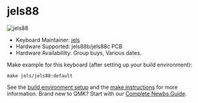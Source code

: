 # jels88

![jels88](https://i.imgur.com/7kuYR4G.png)

* Keyboard Maintainer: [jels](https://github.com/Jels-kb)
* Hardware Supported: jels88b/jels88c PCB
* Hardware Availabililty: Group buys, Various dates.

Make example for this keyboard (after setting up your build environment):
    
    make jels/jels88:default

See the [build environment setup](https://docs.qmk.fm/#/getting_started_build_tools) and the [make instructions](https://docs.qmk.fm/#/getting_started_make_guide) for more information. Brand new to QMK? Start with our [Complete Newbs Guide](https://docs.qmk.fm/#/newbs).
